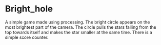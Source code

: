 # Bright_hole

A simple game made using processing. The bright circle appears on the most brightest part of the camera.
The circle pulls the stars falling from the top towards itself and makes the star smaller at the same time.
There is a simple score counter.
